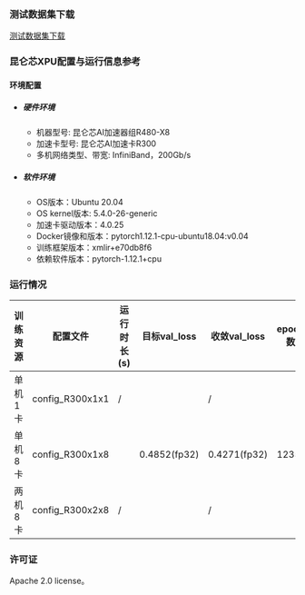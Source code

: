 ### 测试数据集下载
[测试数据集下载](../../benchmarks/tacotron2/README.md#数据集)

### 昆仑芯XPU配置与运行信息参考
#### 环境配置
- ##### 硬件环境
  - 机器型号: 昆仑芯AI加速器组R480-X8
  - 加速卡型号: 昆仑芯AI加速卡R300
  - 多机网络类型、带宽: InfiniBand，200Gb/s

- ##### 软件环境
  - OS版本：Ubuntu 20.04
  - OS kernel版本: 5.4.0-26-generic
  - 加速卡驱动版本：4.0.25
  - Docker镜像和版本：pytorch1.12.1-cpu-ubuntu18.04:v0.04
  - 训练框架版本：xmlir+e70db8f6
  - 依赖软件版本：pytorch-1.12.1+cpu


### 运行情况
| 训练资源 | 配置文件        | 运行时长(s) | 目标val_loss | 收敛val_loss | epoch数 | 性能(samples/s) |
| -------- | --------------- | ----------- | ------------ | ------------ | ------- | --------------- |
| 单机1卡  | config_R300x1x1 | /           |              | /            |         |                 |
| 单机8卡  | config_R300x1x8 |             | 0.4852(fp32) | 0.4271(fp32) | 1235    |                 |
| 两机8卡  | config_R300x2x8 | /           |              | /            |         |                 |

### 许可证

Apache 2.0 license。

